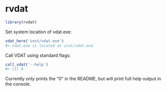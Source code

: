 
<!-- README.md is generated from README.Rmd. Please edit that file -->

# rvdat

<!-- badges: start -->
<!-- badges: end -->

``` r
library(rvdat)
```

Set system location of vdat.exe:

``` r
vdat_here('inst/vdat.exe')
#> vdat.exe is located at inst/vdat.exe
```

Call VDAT using standard flags:

``` r
call_vdat('--help')
#> [1] 0
```

Currently only prints the “0” in the README, but will print full help
output in the console.
